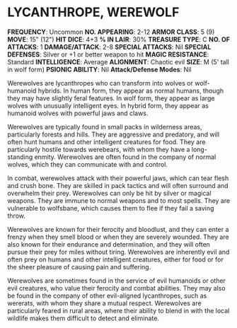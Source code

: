 # LYCANTHROPE, WEREWOLF

**FREQUENCY**: Uncommon
**NO. APPEARING**: 2-12
**ARMOR CLASS**: 5 (9)
**MOVE**: 15" (12")
**HIT DICE**: 4+3
**% IN LAIR**: 30%
**TREASURE TYPE**: C
**NO. OF ATTACKS**: 1
**DAMAGE/ATTACK**: 2-8
**SPECIAL ATTACKS**: Nil
**SPECIAL DEFENSES**: Silver or +1 or better weapon to hit
**MAGIC RESISTANCE**: Standard
**INTELLIGENCE**: Average
**ALIGNMENT**: Chaotic evil
**SIZE**: M (5' tall in wolf form)
**PSIONIC ABILITY**: Nil
**Attack/Defense Modes**: Nil

Werewolves are lycanthropes who can transform into wolves or wolf-humanoid hybrids. In human form, they appear as normal humans, though they may have slightly feral features. In wolf form, they appear as large wolves with unusually intelligent eyes. In hybrid form, they appear as humanoid wolves with powerful jaws and claws.

Werewolves are typically found in small packs in wilderness areas, particularly forests and hills. They are aggressive and predatory, and will often hunt humans and other intelligent creatures for food. They are particularly hostile towards werebears, with whom they have a long-standing enmity. Werewolves are often found in the company of normal wolves, which they can communicate with and control.

In combat, werewolves attack with their powerful jaws, which can tear flesh and crush bone. They are skilled in pack tactics and will often surround and overwhelm their prey. Werewolves can only be hit by silver or magical weapons. They are immune to normal weapons and to most spells. They are vulnerable to wolfsbane, which causes them to flee if they fail a saving throw.

Werewolves are known for their ferocity and bloodlust, and they can enter a frenzy when they smell blood or when they are severely wounded. They are also known for their endurance and determination, and they will often pursue their prey for miles without tiring. Werewolves are inherently evil and often prey on humans and other intelligent creatures, either for food or for the sheer pleasure of causing pain and suffering.

Werewolves are sometimes found in the service of evil humanoids or other evil creatures, who value their ferocity and combat abilities. They may also be found in the company of other evil-aligned lycanthropes, such as wererats, with whom they share a mutual respect. Werewolves are particularly feared in rural areas, where their ability to blend in with the local wildlife makes them difficult to detect and eliminate.
